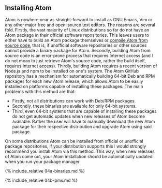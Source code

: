## Installing Atom
Atom is nowhere near as straight-forward to install as GNU Emacs, Vim or any other major free and open-source text editors. The reasons are several fold. Firstly, the vast majority of Linux distributions so far do not have an Atom package in their official software repositories. This leaves users to either have to build an Atom package themselves or [compile Atom from source code](#building-from-source), that is, if unofficial software repositories or other sources cannot provide a binary package for Atom. Secondly, building Atom from source code is an error-prone process that requires Internet access (and I do not mean to just retrieve Atom's source code, rather the build itself, requires Internet access). Thirdly, building Atom requires a recent version of Node.js and npm to be installed on one's system. The Atom GitHub repository has a mechanism for automatically building 64-bit Deb and RPM packages for each new Atom release, which allows Atom to be easily installed on platforms capable of installing these packages. The main problems with this method are that:

* Firstly, not all distributions can work with Deb/RPM packages.
* Secondly, these binaries are available for only 64-bit systems.
* Third, even 64-bit systems that are capable of installing these packages do not get automatic updates when new releases of Atom become available. Rather the user will have to manually download the new Atom package for their respective distribution and upgrade Atom using said package.

On some distributions Atom can be installed from official or unofficial package repositories, if your distribution supports this I would strongly recommend you install Atom via this method. This way, when new releases of Atom come out, your Atom installation should be automatically updated when you run your package manager.

{% include_relative 04a-binaries.md %}

{% include_relative 04b-pms.md %}
